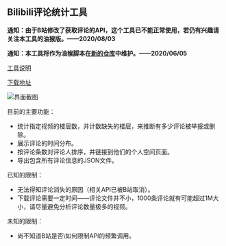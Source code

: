 ## Bilibili评论统计工具

**通知：由于B站修改了获取评论的API，这个工具已不能正常使用，若仍有兴趣请关注本工具的油猴版。——2020/08/03**

**通知：本工具将作为油猴脚本在[新的仓库](https://github.com/Chaosinism/BilibiliCommentAnalyzer_js)中维护。——2020/06/05**

[工具说明](https://chaosinism.github.io/posts/comment-analyzer/)

[下载地址](https://github.com/Chaosinism/BilibiliCommentAnalyzer/releases)

![界面截图](https://chaosinism.github.io/posts/comment-analyzer/1.png)

目前的主要功能：
 - 统计指定视频的楼层数，并计数缺失的楼层，来推断有多少评论被举报或删除。
 - 展示评论的时间分布。
 - 按评论条数对评论人排序，并链接到他们的个人空间页面。
 - 导出包含所有评论信息的JSON文件。
 
已知的限制：
 - 无法得知评论消失的原因（相关API已被B站取消）。
 - 下载评论需要一定时间——评论文件并不小，1000条评论就有可能超过1M大小，请尽量避免分析评论数量极多的视频。
 
未知的限制：
 - 尚不知道B站是否\如何限制API的频繁调用。
